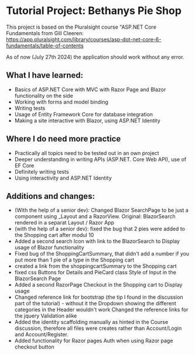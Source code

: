 # Tutorial Project: Bethanys Pie Shop

This project is based on the Pluralsight course "ASP.NET Core Fundamentals from Gill Cleeren: https://app.pluralsight.com/library/courses/asp-dot-net-core-6-fundamentals/table-of-contents

As of now (July 27th 2024) the application should work without any error.

## What I have learned:
- Basics of ASP.NET Core with MVC with Razor Page and Blazor functionality on the side
- Working with forms and model binding
- Writing tests
- Usage of Entity Framework Core for database integration
- Making a site interactive with Blazor, using ASP.NET Identity

## Where I do need more practice
- Practically all topics need to be tested out in an own project
- Deeper understanding in writing APIs (ASP.NET. Core Web API), use of EF Core
- Definitely writing tests
- Using interactivity and ASP.NET Identity

## Additions and changes:
- (With the help of a senior dev): Changed Blazor SearchPage to be just a component using _Layout and a RazorView. Original: BlazorSearch rendered in a separat Layout / Razor App
- (with the help of a senior dev): fixed the bug that 2 pies were added to the Shopping cart after modul 10 
- Added a second search Icon with link to the BlazorSearch to Display usage of Blazor functionality
- Fixed bug of the ShoppingCartSummary, that didn't add a number if you put more than 1 pie of a type in the Shopping cart
- created a link from the shoppingcartSummary to the Shopping cart
- fixed css
	  Buttons for Details and PieCard class
	  Style of Input in the BlazorSearch Page
- Added a second RazorPage Checkout in the Shopping cart to Display usage
- Changed reference link for bootstrap (the tip I found in the discussion part of the tutorial) - without it the Dropdown showing the different categories in the Header wouldn't work
    Changed the reference links for the jquery Validation alike
- Added the identity scaffolding manually as hinted in the Course discussion, therefore all files were creates rather than Account/Login and Account/Register.
- Added functionality for Razor pages Auth when using Razor page checkout button
